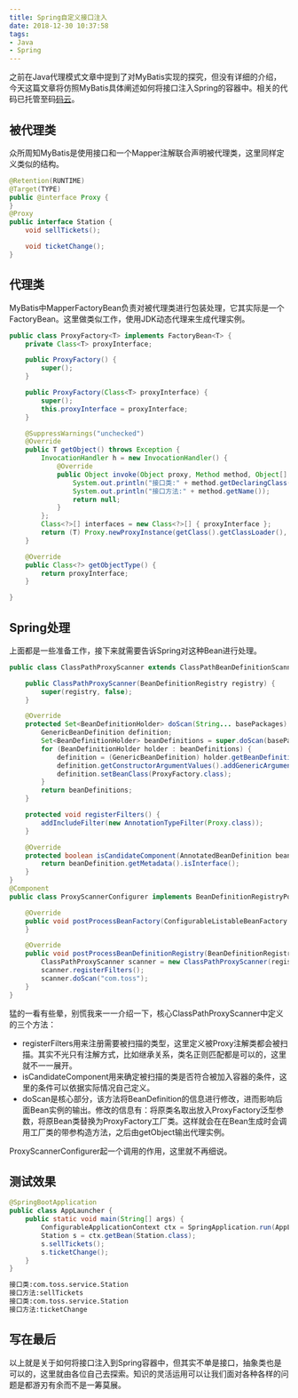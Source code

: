 ```yaml
---
title: Spring自定义接口注入
date: 2018-12-30 10:37:58
tags:
- Java
- Spring
---
```

之前在Java代理模式文章中提到了对MyBatis实现的探究，但没有详细的介绍，今天这篇文章将仿照MyBatis具体阐述如何将接口注入Spring的容器中。相关的代码已托管至码[码云](https://gitee.com/wutianjue/blog_toss/tree/master/spring-interface)。
<!-- more -->
## 被代理类

众所周知MyBatis是使用接口和一个Mapper注解联合声明被代理类，这里同样定义类似的结构。

```java
@Retention(RUNTIME)
@Target(TYPE)
public @interface Proxy {
}
@Proxy
public interface Station {
    void sellTickets();

    void ticketChange();
}
```

## 代理类

MyBatis中MapperFactoryBean负责对被代理类进行包装处理，它其实际是一个FactoryBean。这里做类似工作，使用JDK动态代理来生成代理实例。

```java
public class ProxyFactory<T> implements FactoryBean<T> {
    private Class<T> proxyInterface;

    public ProxyFactory() {
        super();
    }

    public ProxyFactory(Class<T> proxyInterface) {
        super();
        this.proxyInterface = proxyInterface;
    }

    @SuppressWarnings("unchecked")
    @Override
    public T getObject() throws Exception {
        InvocationHandler h = new InvocationHandler() {
            @Override
            public Object invoke(Object proxy, Method method, Object[] args) throws Throwable {
                System.out.println("接口类:" + method.getDeclaringClass().getName());
                System.out.println("接口方法:" + method.getName());
                return null;
            }
        };
        Class<?>[] interfaces = new Class<?>[] { proxyInterface };
        return (T) Proxy.newProxyInstance(getClass().getClassLoader(), interfaces, h);
    }

    @Override
    public Class<?> getObjectType() {
        return proxyInterface;
    }

}
```

## Spring处理

上面都是一些准备工作，接下来就需要告诉Spring对这种Bean进行处理。

```java
public class ClassPathProxyScanner extends ClassPathBeanDefinitionScanner {

    public ClassPathProxyScanner(BeanDefinitionRegistry registry) {
        super(registry, false);
    }

    @Override
    protected Set<BeanDefinitionHolder> doScan(String... basePackages) {
        GenericBeanDefinition definition;
        Set<BeanDefinitionHolder> beanDefinitions = super.doScan(basePackages);
        for (BeanDefinitionHolder holder : beanDefinitions) {
            definition = (GenericBeanDefinition) holder.getBeanDefinition();
            definition.getConstructorArgumentValues().addGenericArgumentValue(definition.getBeanClassName());
            definition.setBeanClass(ProxyFactory.class);
        }
        return beanDefinitions;
    }

    protected void registerFilters() {
        addIncludeFilter(new AnnotationTypeFilter(Proxy.class));
    }

    @Override
    protected boolean isCandidateComponent(AnnotatedBeanDefinition beanDefinition) {
        return beanDefinition.getMetadata().isInterface();
    }
}
@Component
public class ProxyScannerConfigurer implements BeanDefinitionRegistryPostProcessor {

    @Override
    public void postProcessBeanFactory(ConfigurableListableBeanFactory beanFactory) throws BeansException {
    }

    @Override
    public void postProcessBeanDefinitionRegistry(BeanDefinitionRegistry registry) throws BeansException {
        ClassPathProxyScanner scanner = new ClassPathProxyScanner(registry);
        scanner.registerFilters();
        scanner.doScan("com.toss");
    }
}
```

猛的一看有些晕，别慌我来一一介绍一下，核心ClassPathProxyScanner中定义的三个方法：

- registerFilters用来注册需要被扫描的类型，这里定义被Proxy注解类都会被扫描。其实不光只有注解方式，比如继承关系，类名正则匹配都是可以的，这里就不一一展开。
- isCandidateComponent用来确定被扫描的类是否符合被加入容器的条件，这里的条件可以依据实际情况自己定义。
- doScan是核心部分，该方法将BeanDefinition的信息进行修改，进而影响后面Bean实例的输出。修改的信息有：将原类名取出放入ProxyFactory泛型参数，将原Bean类替换为ProxyFactory工厂类。这样就会在在Bean生成时会调用工厂类的带参构造方法，之后由getObject输出代理实例。

ProxyScannerConfigurer起一个调用的作用，这里就不再细说。

## 测试效果

```java
@SpringBootApplication
public class AppLauncher {
    public static void main(String[] args) {
        ConfigurableApplicationContext ctx = SpringApplication.run(AppLauncher.class, args);
        Station s = ctx.getBean(Station.class);
        s.sellTickets();
        s.ticketChange();
    }
}
```

```bash
接口类:com.toss.service.Station
接口方法:sellTickets
接口类:com.toss.service.Station
接口方法:ticketChange
```

## 写在最后

以上就是关于如何将接口注入到Spring容器中，但其实不单是接口，抽象类也是可以的，这里就由各位自己去探索。知识的灵活运用可以让我们面对各种各样的问题是都游刃有余而不是一筹莫展。
